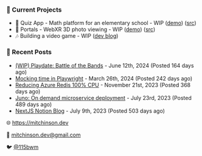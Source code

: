 ### 📌 Current Projects
- 📝 Quiz App - Math platform for an elementary school - WIP ([demo](https://quiz-staging.mitchinson.dev/)) ([src](https://github.com/bmitchinson/budget-entry))
- 📸 Portals - WebXR 3D photo viewing - WIP ([demo](https://portals.mitchinson.dev/)) ([src](https://github.com/bmitchinson/vr-jpg-viewer-webxr))
- 🎶 Building a video game - WIP ([dev blog](https://blog.mitchinson.dev/playdate-dev-one))

### 📝 Recent Posts

- [(WIP) Playdate: Battle of the Bands](https://blog.mitchinson.dev/playdate-dev-one) - June 12th, 2024 (Posted 164 days ago)
- [Mocking time in Playwright](https://blog.mitchinson.dev/playwright-mock-time) - March 26th, 2024 (Posted 242 days ago)
- [Reducing Azure Redis 100% CPU](https://blog.mitchinson.dev/redis-cpu) - November 21st, 2023 (Posted 368 days ago)
- [Juno: On demand microservice deployment](https://blog.mitchinson.dev/juno) - July 23rd, 2023 (Posted 489 days ago)
- [NextJS Notion Blog](https://blog.mitchinson.dev/blog-2023) - July 9th, 2023 (Posted 503 days ago)

🌐 https://mitchinson.dev

💌 mitchinson.dev@gmail.com

🐦 [@115bwm](https://twitter.com/115bwm)